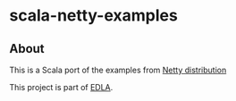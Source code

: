 # scala-netty-examples #
## About ##
This is a Scala port of the examples from [Netty distribution](http://github.com/netty/netty/tree/3.2/src/main/java/org/jboss/netty/example)

This project is part of [EDLA](http://www.edla.org). 

